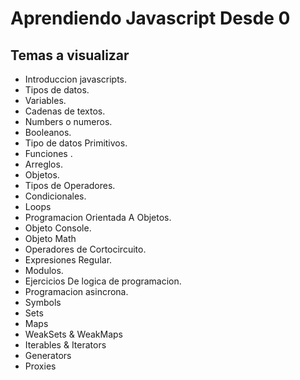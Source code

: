 # Aprendiendo Javascript Desde 0

## Temas a visualizar

- Introduccion javascripts.
- Tipos de datos.
- Variables.
- Cadenas de textos.
- Numbers o numeros.
- Booleanos.
- Tipo de datos Primitivos.
- Funciones .
- Arreglos.
- Objetos.
- Tipos de Operadores.
- Condicionales.
- Loops
- Programacion Orientada A Objetos.
- Objeto Console.
- Objeto Math
- Operadores de Cortocircuito.
- Expresiones Regular.
- Modulos.
- Ejercicios De logica de programacion.
- Programacion asincrona.
- Symbols
- Sets
- Maps
- WeakSets & WeakMaps
- Iterables & Iterators
- Generators
- Proxies
